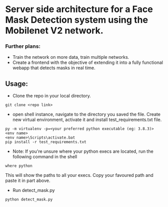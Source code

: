 # Server side architecture for a Face Mask Detection system using the Mobilenet V2 network.

### Further plans:

* Train the network on more data, train multiple networks.
* Create a frontend with the objective of extending it into a fully functional webapp that detects masks in real time. 

## Usage:

* Clone the repo in your local directory.

```  
git clone <repo link>
```

* open shell instance, navigate to the directory you saved the file. Create new virtual environment, activate it and install test_requirements.txt file.

```  
py -m virtualenv -p=<your preferred python executable (eg: 3.8.3)> <env name>
<env name>\Scripts\activate.bat
pip install -r test_requirements.txt 
```

* Note: If you're unsure where your python execs are located, run the following command in the shell

```
where python
```

This will show the paths to all your execs. Copy your favoured path and paste it in <your preferred python executable> part above.

* Run detect_mask.py

```
python detect_mask.py
```
